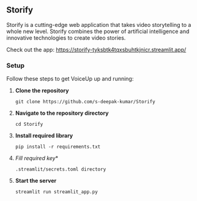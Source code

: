 ## Storify

Storify is a cutting-edge web application that takes video storytelling to a whole new level. Storify combines the power of artificial intelligence and innovative technologies to create video stories.

Check out the app:
https://storify-tyksbtk4tqxsbuhtkjnicr.streamlit.app/

### Setup

Follow these steps to get VoiceUp up and running:

1. **Clone the repository**
   ```
   git clone https://github.com/s-deepak-kumar/Storify
   ```

2. **Navigate to the repository directory**
   ```
   cd Storify
   ```

3. **Install required library**
   ```
   pip install -r requirements.txt
   ```

4. *Fill required key**
   ```
   .streamlit/secrets.toml directory
   ```

5. **Start the server**
   ```
   streamlit run streamlit_app.py
   ```
